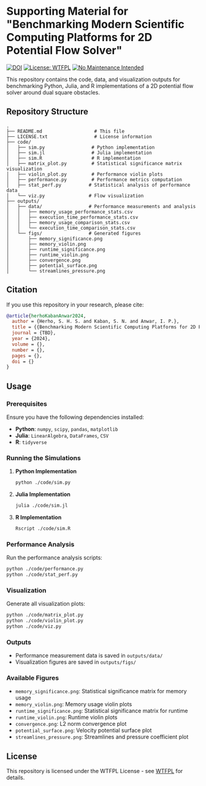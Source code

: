 # Supporting Material for "Benchmarking Modern Scientific Computing Platforms for 2D Potential Flow Solver"

[![DOI](https://zenodo.org/badge/909530309.svg)](https://doi.org/10.5281/zenodo.14572734)
[![License: WTFPL](https://img.shields.io/badge/License-WTFPL-brightgreen.svg)](http://www.wtfpl.net/about/)
[![No Maintenance Intended](http://unmaintained.tech/badge.svg)](http://unmaintained.tech/)

This repository contains the code, data, and visualization outputs for benchmarking Python, Julia, and R implementations of a 2D potential flow solver around dual square obstacles.

## Repository Structure

```plaintext
.
├── README.md                   # This file
├── LICENSE.txt                 # License information
├── code/
│   ├── sim.py                 # Python implementation
│   ├── sim.jl                 # Julia implementation
│   ├── sim.R                  # R implementation
│   ├── matrix_plot.py         # Statistical significance matrix visualization
│   ├── violin_plot.py         # Performance violin plots
│   ├── performance.py         # Performance metrics computation
│   ├── stat_perf.py          # Statistical analysis of performance data
│   └── viz.py                # Flow visualization
├── outputs/
│   ├── data/                 # Performance measurements and analysis
│   │   ├── memory_usage_performance_stats.csv
│   │   ├── execution_time_performance_stats.csv
│   │   ├── memory_usage_comparison_stats.csv
│   │   └── execution_time_comparison_stats.csv
│   └── figs/                 # Generated figures
│       ├── memory_significance.png
│       ├── memory_violin.png
│       ├── runtime_significance.png
│       ├── runtime_violin.png
│       ├── convergence.png
│       ├── potential_surface.png
│       └── streamlines_pressure.png
```

## Citation

If you use this repository in your research, please cite:

```bibtex
@article{herhoKabanAnwar2024,
  author = {Herho, S. H. S. and Kaban, S. N. and Anwar, I. P.},
  title = {{Benchmarking Modern Scientific Computing Platforms for 2D Potential Flow Solver}},
  journal = {TBD},
  year = {2024},
  volume = {},
  number = {},
  pages = {},
  doi = {}
}
```

## Usage

### Prerequisites
Ensure you have the following dependencies installed:

- **Python**: `numpy`, `scipy`, `pandas`, `matplotlib`
- **Julia**: `LinearAlgebra`, `DataFrames`, `CSV`
- **R**: `tidyverse`

### Running the Simulations

1. **Python Implementation**
   ```bash
   python ./code/sim.py
   ```

2. **Julia Implementation**
   ```bash
   julia ./code/sim.jl
   ```

3. **R Implementation**
   ```bash
   Rscript ./code/sim.R
   ```

### Performance Analysis

Run the performance analysis scripts:
```bash
python ./code/performance.py
python ./code/stat_perf.py
```

### Visualization

Generate all visualization plots:
```bash
python ./code/matrix_plot.py
python ./code/violin_plot.py
python ./code/viz.py
```

### Outputs
- Performance measurement data is saved in `outputs/data/`
- Visualization figures are saved in `outputs/figs/`

### Available Figures

- `memory_significance.png`: Statistical significance matrix for memory usage
- `memory_violin.png`: Memory usage violin plots
- `runtime_significance.png`: Statistical significance matrix for runtime
- `runtime_violin.png`: Runtime violin plots
- `convergence.png`: L2 norm convergence plot
- `potential_surface.png`: Velocity potential surface plot
- `streamlines_pressure.png`: Streamlines and pressure coefficient plot

## License
This repository is licensed under the WTFPL License - see [WTFPL](http://www.wtfpl.net/about/) for details.
